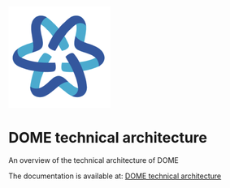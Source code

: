 ![DOME](dome_logo.png)

# DOME technical architecture
An overview of the technical architecture of DOME

The documentation is available at: [DOME technical architecture](https://dome-marketplace.github.io/architecture)